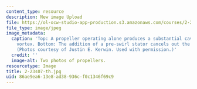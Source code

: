 ```yaml
---
content_type: resource
description: New image Upload
file: https://ol-ocw-studio-app-production.s3.amazonaws.com/courses/2-23-hydrofoils-and-propellers-spring-2007/86ae9ea613e8ad38936cf0c1346f69c9_2-23s07-th.jpg
file_type: image/jpeg
image_metadata:
  caption: 'Top: A propeller operating alone produces a substantial cavitating hub
    vortex. Bottom: The addition of a pre-swirl stator cancels out the propeller vortex.
    (Photos courtesy of Justin E. Kerwin. Used with permission.)'
  credit: ''
  image-alt: Two photos of propellers.
resourcetype: Image
title: 2-23s07-th.jpg
uid: 86ae9ea6-13e8-ad38-936c-f0c1346f69c9
---
```


